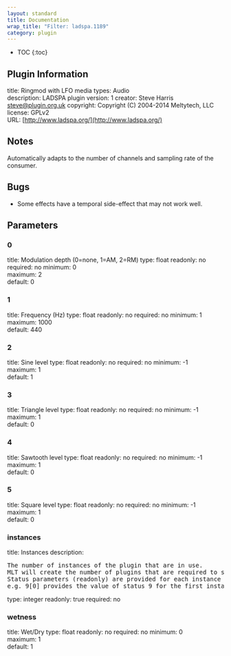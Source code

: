 ```yaml
---
layout: standard
title: Documentation
wrap_title: "Filter: ladspa.1189"
category: plugin
---
```

* TOC
{:toc}

## Plugin Information

title: Ringmod with LFO
media types:
Audio  
description: LADSPA plugin
version: 1
creator: Steve Harris <steve@plugin.org.uk>
copyright: Copyright (C) 2004-2014 Meltytech, LLC  
license: GPLv2  
URL: [http://www.ladspa.org/](http://www.ladspa.org/)  

## Notes

Automatically adapts to the number of channels and sampling rate of the consumer.

## Bugs

* Some effects have a temporal side-effect that may not work well.


## Parameters

### 0

title: Modulation depth (0=none, 1=AM, 2=RM)  type: float
readonly: no
required: no
minimum: 0  
maximum: 2  
default: 0  

### 1

title: Frequency (Hz)  type: float
readonly: no
required: no
minimum: 1  
maximum: 1000  
default: 440  

### 2

title: Sine level  type: float
readonly: no
required: no
minimum: -1  
maximum: 1  
default: 1  

### 3

title: Triangle level  type: float
readonly: no
required: no
minimum: -1  
maximum: 1  
default: 0  

### 4

title: Sawtooth level  type: float
readonly: no
required: no
minimum: -1  
maximum: 1  
default: 0  

### 5

title: Square level  type: float
readonly: no
required: no
minimum: -1  
maximum: 1  
default: 0  

### instances

title: Instances  description:
<pre>
The number of instances of the plugin that are in use.
MLT will create the number of plugins that are required to support the number of audio channels.
Status parameters (readonly) are provided for each instance and are accessed by specifying the instance number after the identifier (starting at zero).
e.g. 9[0] provides the value of status 9 for the first instance.
</pre>
type: integer
readonly: true
required: no

### wetness

title: Wet/Dry  type: float
readonly: no
required: no
minimum: 0  
maximum: 1  
default: 1  

